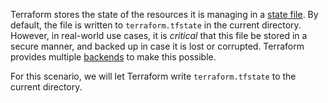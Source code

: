 Terraform stores the state of the resources it is managing in a
[state file](https://www.terraform.io/docs/state/index.html). By default, the
file is written to `terraform.tfstate` in the current directory. However, in
real-world use cases, it is *critical* that this file be stored in a secure
manner, and backed up in case it is lost or corrupted. Terraform provides 
multiple [backends](https://www.terraform.io/docs/backends/types/index.html) to
make this possible.

For this scenario, we will let Terraform write `terraform.tfstate` to the
current directory.
